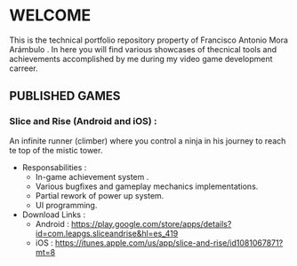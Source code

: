 # WELCOME
This is the technical portfolio repository property of Francisco Antonio Mora Arámbulo . In here you will find various showcases of thecnical tools and achievements accomplished by me during my video game development carreer.

## PUBLISHED GAMES
### Slice and Rise (Android and iOS) : 
An infinite runner (climber) where you control a ninja in his journey to reach te top of the mistic tower.
  - Responsabilities : 
    - In-game achievement system .
    - Various bugfixes and gameplay mechanics implementations.
    - Partial rework of power up system.
    - UI programming.
  - Download Links : 
    - Android : https://play.google.com/store/apps/details?id=com.leapgs.sliceandrise&hl=es_419
    - iOS : https://itunes.apple.com/us/app/slice-and-rise/id1081067871?mt=8
